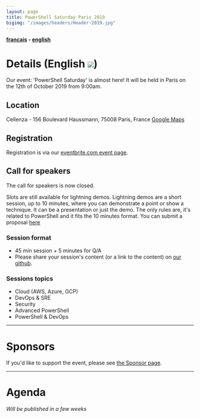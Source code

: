 ```yaml
---
layout: page
title: PowerShell Saturday Paris 2019
bigimg: "/images/headers/Header-2019.jpg"
---
```


<b>[francais](/powershellsat-2019) - [english](/powershellsat-2019en)</b>

# Details (English ![](https://github.com/FrPSUG/frpsug.github.io/raw/master/images/iconfinder_United-Kingdom-flag_32363.png)) 

Our event: 'PowerShell Saturday' is almost here!
It will be held in Paris on the 12th of October 2019 from 9:00am.

## Location

Cellenza - 156 Boulevard Haussmann, 75008 Paris, France [Google Maps](https://goo.gl/maps/fww4JUjUByjLzwWL8)

## Registration

Registration is via our [eventbrite.com event page](https://pssatparis2019.eventbrite.com).

## Call for speakers

The call for speakers is now closed.

Slots are still available for lightning demos. 
Lightning demos are a short session, up to 10 minutes, where you can demonstrate a point or show a technique. It can be a presentation or just the demo. The only rules are, it's related to PowerShell and it fits the 10 minutes format.
You can submit a proposal [here](https://forms.gle/2UbRtkfxN3rHWmzK9)

### Session format

* 45 min session + 5 minutes for Q/A
* Please share your session's content (or a link to the content) on [our github](https://github.com/FrPSUG/Presentations).

### Sessions topics

* Cloud (AWS, Azure, GCP)
* DevOps & SRE
* Security
* Advanced PowerShell
* PowerShell & DevOps

<hr>

# Sponsors

If you'd like to support the event, please see [the Sponsor page](/pssat2019/sponsors-en).

<hr>

# Agenda

<i>Will be published in a few weeks</i>
